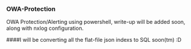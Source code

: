 ### OWA-Protection
OWA Protection/Alerting using powershell, write-up will be added soon, along with nxlog configuration.


####I will be converting all the flat-file json indexs to SQL soon(tm) :D